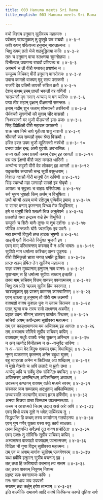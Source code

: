```yaml
---
title: 003 Hanuma meets Sri Rama
title_english: 003 Hanuma meets Sri Rama

---
```

<div class="audioEmbed"  caption="श्रीराम-हरिसीताराममूर्ति-घनपाठिभ्यां वचनम्" src="https://archive.org/download/Ramayana-recitation-Sriram-harisItArAmamUrti-Ghanapaati-v2/Kanda_4/Kanda_4_KSK-003-Hanumatha_Sugreeva_Vruththantha_Kathanam_0.mp3"></div>

वचो विज्ञाय हनुमान् सुग्रीवस्य महात्मनः ।  
पर्वतात् ऋष्यमूकात् तु पुप्लुवे यत्र राघवौ ॥ ४-३-१  
कपि रूपम् परित्यज्य हनुमान् मारुतात्मजः ।  
भिक्षु रूपम् ततो भेजे शठबुद्धितया कपिः ॥ ४-३-२  
ततः च हनुमान् वाचा श्लक्ष्णया सुमनोज्ञया ।  
विनीतवत् उपागम्य राघवौ प्रणिपत्य च ॥ ४-३-३  
अबभाषे च तौ वीरौ यथावत् प्रशशंस च ।  
सम्पूज्य विधिवद् वीरौ हनुमान् वानरोत्तमः ॥ ४-३-४  
उवाच कामतो वाक्यम् मृदु सत्य पराक्रमौ ।  
राजर्षि देव प्रतिमौ तापसौ संशित व्रतौ ॥ ४-३-५  
देशम् कथम् इमम् प्राप्तौ भवन्तौ वर वर्णिनौ ।  
त्रासयन्तौ मृग गणान् अन्याम् च वन चारिणः ॥ ४-३-६  
पम्पा तीर रुहान् वृक्षान् वीक्षमाणौ समन्ततः ।  
इमाम् नदीम् शुभ जलाम् शोभयन्तौ तरस्विनौ ॥ ४-३-७  
धैर्यवन्तौ सुवर्णाभौ कौ युवाम् चीर वाससौ ।  
निःश्वसन्तौ वर भुजौ पीडयन्तौ इमाः प्रजाः ॥ ४-३-८  
सिंह विप्रेक्षितौ वीरौ महाबल पराक्रमौ ।  
शक्र चाप निभे चापे गृहीत्वा शत्रु नाशनौ ॥ ४-३-९  
श्रीमन्तौ रूप सम्पन्नौ वृषभ श्रेष्ठ विक्रमौ ।  
हस्ति हस्त उपम भुजौ द्युतिमन्तौ नरर्षभौ ॥ ४-३- १०  
प्रभया पर्वत इन्द्रः असौ युवयोः अवभासितः ।  
राज्य अर्हौ अमर प्रख्यौ कथम् देशम् इह आगतौ ॥ ४-३-११  
पद्म पत्र ईक्षणौ वीरौ जटा मण्डल धारिणौ ।  
अन्योन्य सदृशौ वीरौ देव लोकात् इह आगतौ ॥ ४-३-१२  
यदृच्छयेव सम्प्राप्तौ चन्द्र सूर्यौ वसुन्धराम् ।  
विशाल वक्षसौ वीरौ मानुषौ देव रूपिणौ ॥ ४-३-१३  
सिंह स्कन्धौ महा उत्साहौ समदौ इव गोवृषौ ।  
आयताः च सुवृत्ताः च बाहवः परिघोपमाः ॥ ४-३-१४  
सर्व भूषण भूषार्हाः किम् अर्थम् न विभूषिताः ।  
उभौ योग्यौ अहम् मन्ये रक्षितुम् पृथिवीम् इमाम् ॥ ४-३-१५  
स सागर वनाम् कृत्स्नाम् विन्ध्य मेरु विभूषिताम् ।  
इमे च धनुषी चित्रे श्लक्ष्णे चित्र अनुलेपने ॥ ४-३-१६  
प्रकाशेते यथा इन्द्रस्य वज्रे हेम विभूषिते ।  
सम्पूर्णाः च शितैः बाणैः तूणाः च शुभ दर्शनाः ॥ ४-३-१७  
जीवित अन्तकरैः घोरैः ज्वलद्भिः इव पन्नगैः ।  
महा प्रमाणौ विपुलौ तप्त हाटक भूषणौ ॥ ४-३-१८  
खड्गौ एतौ विराजेते निर्मुक्त भुजगौ इव ।  
एवम् माम् परिभाषन्तम् कस्माद् वै न अभि भाषतः ॥ ४-३-१९  
सुग्रीवो नाम धर्मात्मा कश्चित् वानर पुङ्गवः ।  
वीरो विनिकृतो भ्रात्रा जगत् भ्रमति दुःखितः ॥ ४-३-२०  
प्राप्तः अहम् प्रेषितः तेन सुग्रीवेण महात्मना ।  
राज्ञा वानर मुख्यानाम् हनुमान् नाम वानरः ॥ ४-३-२१  
युवाभ्याम् स हि धर्मात्मा सुग्रीवः सख्यम् इच्छति ।  
तस्य माम् सचिवम् वित्तम् वानरम् पवनात्मजम् ॥ ४-३-२२  
भिक्षु रूप प्रति च्छन्नम् सुग्रीव प्रिय कारणात् ।  
ऋश्यमूकात् इह प्राप्तम् कामगम् कामचारिणम् ॥ ४-३-२३  
एवम् उक्त्वा तु हनुमाम् तौ वीरौ राम लक्ष्मणौ ।  
वाक्यज्ञो वाक्य कुशलः पुनः न उवाच किञ्चन ॥ ४-३-२४  
एतत् श्रुत्वा वचः तस्य रामो लक्ष्मणम् अब्रवीत् ।  
प्रहृष्ट वदनः श्रीमान् भ्रातरम् पार्श्वतः स्थितम् ॥ ४-३-२५  
सचिवो अयम् कपीन्द्रस्य सुग्रीवस्य महात्मनः ।  
तम् एव काङ्क्षमाणस्य मम अन्तिकम् इह आगतः ॥ ४-३-२६  
तम् अभ्यभाष सौमित्रे सुग्रीव सचिवम् कपिम् ।  
वाक्यज्ञम् मधुरैः वाक्यैः स्नेह युक्तम् अरिन्दम ॥ ४-३-२७  
न अन् ऋग्वेद विनीतस्य न अ\-\-यजुर्वेद धारिणः ।  
न अ\-\-साम वेद विदुषः शक्यम् एवम् विभाषितुम् ॥ ४-३-२८  
नूनम् व्यकरणम् कृत्स्नम् अनेन बहुधा श्रुतम् ।  
बहु व्याहरता अनेन न किञ्चित् अप शब्दितम् ॥ ४-३-२९  
न मुखे नेत्रयोः च अपि ललाटे च भ्रुवोः तथा ।  
अन्येषु अपि च सर्वेषु दोषः संविदितः क्वचित् ॥ ४-३-३०  
अविस्तरम् असन्दिग्धम् अविलम्बितम् अव्यथम् ।  
उरःस्थम् कण्ठगम् वाक्यम् वर्तते मध्यमे स्वरम् ॥ ४-३-३१  
संस्कार क्रम सम्पन्नाम् अद्भुताम् अविलम्बिताम् ।  
उच्चारयति कल्याणीम् वाचम् हृदय हर्षिणीम् ॥ ४-३-३२  
अनया चित्रया वाचा त्रिस्थान व्यञ्जनस्थयाः ।  
कस्य न आराध्यते चित्तम् उद्यत् असे अरेः अपि ॥ ४-३-३३  
एवम् विधो यस्य दूतो न भवेत् पार्थिवस्य तु ।  
सिद्ध्यन्ति हि कथम् तस्य कार्याणाम् गतयोऽनघ ॥ ४-३-३४  
एवम् गुण गणैर् युक्ता यस्य स्युः कार्य साधकाः ।  
तस्य सिद्ध्यन्ति सर्वेऽर्था दूत वाक्य प्रचोदिताः ॥ ४-३-३५  
एवम् उक्तः तु सौमित्रिः सुग्रीव सचिवम् कपिम् ।  
अभ्यभाषत वाक्यज्ञो वाक्यज्ञम् पवनात्मजम् ॥ ४-३-३६  
विदिता नौ गुणा विद्वन् सुग्रीवस्य महात्मनः ।  
तम् एव च अवाम् मार्गावः सुग्रीवम् प्लवगेश्वरम् ॥ ४-३-३७  
यथा ब्रवीषि हनुमान् सुग्रीव वचनाद् इह ।  
तत् तथा हि करिष्यावो वचनात् तव सत्तम ॥ ४-३-३८  
तत् तस्य वाक्यम् निपुणम् निशम्य  
प्रहृष्ट रूपः पवनात्मजः कपिः ।  
मनः समाधाय जय उपपत्तौ  
सख्यम् तदा कर्तुम् इयेष ताभ्याम् ॥ ४-३-३९  
इति वाल्मीकि रामायणे आदि काव्ये किष्किन्ध काण्डे तृतियः सर्गः